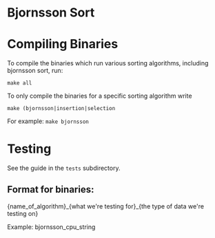 # Bjornsson Sort
# Compiling Binaries
To compile the binaries which run various sorting algorithms, including bjornsson sort, run:

`make all`

To only compile the binaries for a specific sorting algorithm write

`make (bjornsson|insertion|selection`

For example: `make bjornsson`

# Testing
See the guide in the `tests` subdirectory.

## Format for binaries:
{name_of_algorithm}\_{what we're testing for}\_{the type of data we're testing on}

Example: bjornsson_cpu_string 
